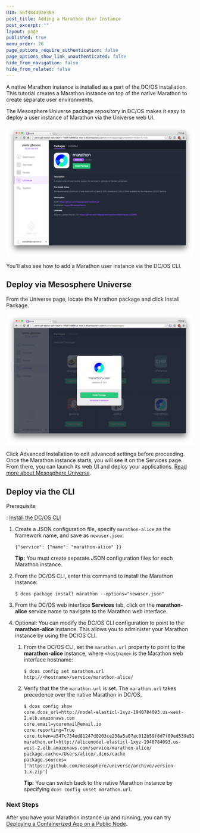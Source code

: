 ```yaml
---
UID: 56f984492e389
post_title: Adding a Marathon User Instance
post_excerpt: ""
layout: page
published: true
menu_order: 26
page_options_require_authentication: false
page_options_show_link_unauthenticated: false
hide_from_navigation: false
hide_from_related: false
---
```

A native Marathon instance is installed as a part of the DC/OS installation. This tutorial creates a Marathon instance on top of the native Marathon to create separate user environments.

The Mesosphere Universe package repository in DC/OS makes it easy to deploy a user instance of Marathon via the Universe web UI.

![Marathon in Universe](/assets/images/mom-screen-0.png)

You'll also see how to add a Marathon user instance via the DC/OS CLI.

## Deploy via Mesosphere Universe

From the Universe page, locate the Marathon package and click Install Package.

![Install Dialog](/assets/images/mom-screen-1.png)

Click Advanced Installation to edit advanced settings before proceeding. Once the Marathon instance starts, you will see it on the Services page. From there, you can launch its web UI and deploy your applications. [Read more about Mesosphere Universe](https://dcos.io).


## Deploy via the CLI

Prerequisite

:   [Install the DC/OS CLI][1]

1.  Create a JSON configuration file, specify `marathon-alice` as the framework name, and save as `newuser.json`:
    
        {"service": {"name": "marathon-alice" }}

    **Tip:** You must create separate JSON configuration files for each Marathon instance.

2.  From the DC/OS CLI, enter this command to install the Marathon instance:
    
        $ dcos package install marathon --options="newuser.json"
        

3.  From the DC/OS web interface **Services** tab, click on the **marathon-alice** service name to navigate to the Marathon web interface.

4.  Optional: You can modify the DC/OS CLI configuration to point to the **marathon-alice** instance. This allows you to administer your Marathon instance by using the DC/OS CLI.
    
    1.  From the DC/OS CLI, set the `marathon.url` property to point to the **marathon-alice** instance, where `<hostname>` is the Marathon web interface hostname:
        
            $ dcos config set marathon.url http://<hostname>/service/marathon-alice/
            
    
    2.  Verify that the the `marathon.url` is set. The `marathon.url` takes precedence over the native Marathon in DC/OS.
        
            $ dcos config show
            core.dcos_url=http://nodel-elasticl-1xyz-1940784093.us-west-2.elb.amazonaws.com
            core.email=youremail@email.io
            core.reporting=True
            core.token=a547c734ed81247d0203ce238a5a07ac012b59f8d7f89ed539e5110557548152
            marathon.url=http://alicenodel-elasticl-1xyz-1940784093.us-west-2.elb.amazonaws.com/service/marathon-alice/
            package.cache=/Users/alice/.dcos/cache
            package.sources=['https://github.com/mesosphere/universe/archive/version-1.x.zip']
            
        
        **Tip:** You can switch back to the native Marathon instance by specifying `dcos config unset marathon.url`.

### Next Steps

After you have your Marathon instance up and running, you can try [Deploying a Containerized App on a Public Node][2].

 [1]: /usage/cli/install/
 [2]: /usage/tutorials/containerized-app/
